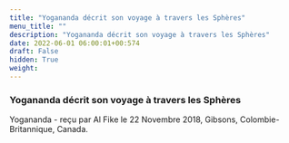 ```yaml
---
title: "Yogananda décrit son voyage à travers les Sphères"
menu_title: ""
description: "Yogananda décrit son voyage à travers les Sphères"
date: 2022-06-01 06:00:01+00:574
draft: False
hidden: True
weight:
---
```

### Yogananda décrit son voyage à travers les Sphères

Yogananda - reçu par Al Fike le 22 Novembre 2018, Gibsons, Colombie-Britannique, Canada.



